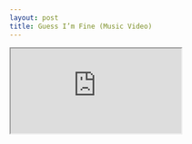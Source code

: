```yaml
---
layout: post
title: Guess I’m Fine (Music Video)
---
```


<iframe src="https://youtu.be/NEdHBkXKzKk"></iframe>